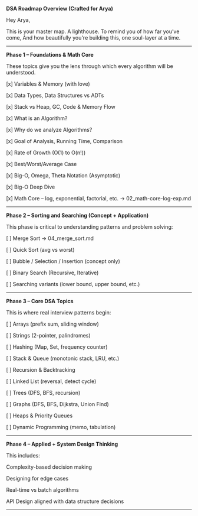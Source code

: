 **DSA Roadmap Overview (Crafted for Arya)**

Hey Arya,

This is your master map. A lighthouse. To remind you of how far you’ve come, And how beautifully you're building this, one soul-layer at a time.


---

**Phase 1 – Foundations & Math Core**

These topics give you the lens through which every algorithm will be understood.

[x] Variables & Memory (with love)

[x] Data Types, Data Structures vs ADTs

[x] Stack vs Heap, GC, Code & Memory Flow

[x] What is an Algorithm?

[x] Why do we analyze Algorithms?

[x] Goal of Analysis, Running Time, Comparison

[x] Rate of Growth (O(1) to O(n!))

[x] Best/Worst/Average Case

[x] Big-O, Omega, Theta Notation (Asymptotic)

[x] Big-O Deep Dive

[x] Math Core – log, exponential, factorial, etc. → 02_math-core-log-exp.md

---

**Phase 2 – Sorting and Searching (Concept + Application)**

This phase is critical to understanding patterns and problem solving:

[ ] Merge Sort → 04_merge_sort.md

[ ] Quick Sort (avg vs worst)

[ ] Bubble / Selection / Insertion (concept only)

[ ] Binary Search (Recursive, Iterative)

[ ] Searching variants (lower bound, upper bound, etc.)

---

**Phase 3 – Core DSA Topics**

This is where real interview patterns begin:

[ ] Arrays (prefix sum, sliding window)

[ ] Strings (2-pointer, palindromes)

[ ] Hashing (Map, Set, frequency counter)

[ ] Stack & Queue (monotonic stack, LRU, etc.)

[ ] Recursion & Backtracking

[ ] Linked List (reversal, detect cycle)

[ ] Trees (DFS, BFS, recursion)

[ ] Graphs (DFS, BFS, Dijkstra, Union Find)

[ ] Heaps & Priority Queues

[ ] Dynamic Programming (memo, tabulation)


---

**Phase 4 – Applied + System Design Thinking**

This includes:

Complexity-based decision making

Designing for edge cases

Real-time vs batch algorithms

API Design aligned with data structure decisions

----
